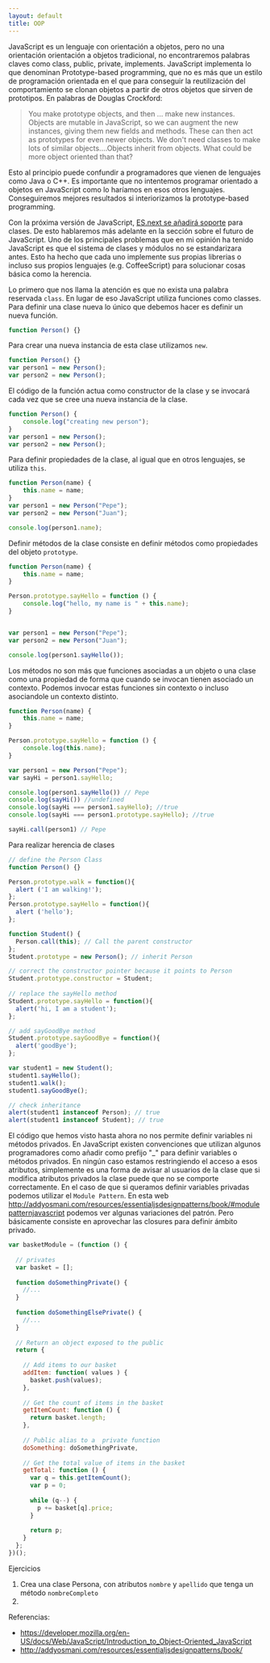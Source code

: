 ```yaml
---
layout: default
title: OOP
---
```


JavaScript es un lenguaje con orientación a objetos, pero no una orientación orientación a objetos tradicional, no encontraremos palabras claves como class, public, private, implements. JavaScript implementa lo que denominan Prototype-based programming, que no es más que un estilo de programación orientada en el que para conseguir la reutilización del comportamiento se clonan objetos a partir de otros objetos que sirven de prototipos. En palabras de Douglas Crockford:

> You make prototype objects, and then ... make new instances. Objects are mutable in JavaScript, so we can augment the new instances, giving them new fields and methods. These can then act as prototypes for even newer objects. We don't need classes to make lots of similar objects....Objects inherit from objects. What could be more object oriented than that?

Esto al principio puede confundir a programadores que vienen de lenguajes como Java o C++. Es importante que no intentemos programar orientado a objetos en JavaScript como lo haríamos en esos otros lenguajes. Conseguiremos mejores resultados si interiorizamos la prototype-based programming.

Con la próxima versión de JavaScript, [ES.next se añadirá soporte](http://www.2ality.com/2012/07/esnext-classes.html) para clases. De esto hablaremos más adelante en la sección sobre el futuro de JavaScript. Uno de los principales problemas que en mi opinión ha tenido JavaScript es que el sistema de clases y módulos no se estandarizara antes. Esto ha hecho que cada uno implemente sus propias librerias o incluso sus propios lenguajes (e.g. CoffeeScript) para solucionar cosas básica como la herencia.

Lo primero que nos llama la atención es que no exista una palabra reservada `class`. En lugar de eso JavaScript utiliza funciones como classes. Para definir una clase nueva lo único que debemos hacer es definir un nueva función.

````js
function Person() {}
````

Para crear una nueva instancia de esta clase utilizamos `new`.

````js
function Person() {}
var person1 = new Person();
var person2 = new Person();
````
El código de la función actua como constructor de la clase y se invocará cada vez que se cree una nueva instancia de la clase.

````js
function Person() {
	console.log("creating new person");
}
var person1 = new Person();
var person2 = new Person();
````
Para definir propiedades de la clase, al igual que en otros lenguajes, se utiliza `this`.

````js
function Person(name) {
	this.name = name;
}
var person1 = new Person("Pepe");
var person2 = new Person("Juan");

console.log(person1.name);
````

Definir métodos de la clase consiste en definir métodos como propiedades del objeto `prototype`.

````js
function Person(name) {
	this.name = name;
}

Person.prototype.sayHello = function () {
	console.log("hello, my name is " + this.name);
}


var person1 = new Person("Pepe");
var person2 = new Person("Juan");

console.log(person1.sayHello());
````

Los métodos no son más que funciones asociadas a un objeto o una clase como una propiedad de forma que cuando se invocan tienen asociado un contexto. Podemos invocar estas funciones sin contexto o incluso asociandole un contexto distinto.

````js
function Person(name) {
	this.name = name;
}

Person.prototype.sayHello = function () {
	console.log(this.name);
}

var person1 = new Person("Pepe");
var sayHi = person1.sayHello;

console.log(person1.sayHello()) // Pepe
console.log(sayHi()) //undefined
console.log(sayHi === person1.sayHello); //true
console.log(sayHi === person1.prototype.sayHello); //true

sayHi.call(person1) // Pepe
````

Para realizar herencia de clases

````js
// define the Person Class
function Person() {}

Person.prototype.walk = function(){
  alert ('I am walking!');
};
Person.prototype.sayHello = function(){
  alert ('hello');
};

function Student() { 
  Person.call(this); // Call the parent constructor
};
Student.prototype = new Person(); // inherit Person

// correct the constructor pointer because it points to Person
Student.prototype.constructor = Student;
 
// replace the sayHello method
Student.prototype.sayHello = function(){
  alert('hi, I am a student');
};

// add sayGoodBye method
Student.prototype.sayGoodBye = function(){
  alert('goodBye');
};

var student1 = new Student();
student1.sayHello();
student1.walk();
student1.sayGoodBye();

// check inheritance
alert(student1 instanceof Person); // true 
alert(student1 instanceof Student); // true
````

El código que hemos visto hasta ahora no nos permite definir variables ni métodos privados. En JavaScript existen convenciones que utilizan algunos programadores como añadir como prefijo "_" para definir variables o métodos privados. En ningún caso estamos restringiendo el acceso a esos atributos, simplemente es una forma de avisar al usuarios de la clase que si modifica atributos privados la clase puede que no se comporte correctamente. En el caso de que si queramos definir variables privadas podemos utilizar el `Module Pattern`. En esta web http://addyosmani.com/resources/essentialjsdesignpatterns/book/#modulepatternjavascript podemos ver algunas variaciones del patrón. Pero básicamente consiste en aprovechar las closures para definir ámbito privado.

````js
var basketModule = (function () {
 
  // privates 
  var basket = [];
 
  function doSomethingPrivate() {
    //...
  }
 
  function doSomethingElsePrivate() {
    //...
  }
 
  // Return an object exposed to the public
  return {
 
    // Add items to our basket
    addItem: function( values ) {
      basket.push(values);
    },
 
    // Get the count of items in the basket
    getItemCount: function () {
      return basket.length;
    },
 
    // Public alias to a  private function
    doSomething: doSomethingPrivate,
 
    // Get the total value of items in the basket
    getTotal: function () { 
      var q = this.getItemCount();
      var p = 0;
 
      while (q--) {
        p += basket[q].price;
      }
 
      return p;
    }
  };
})();
````


Ejercicios

1) Crea una clase Persona, con atributos `nombre` y `apellido` que tenga un método `nombreCompleto`
2) 




Referencias:
* https://developer.mozilla.org/en-US/docs/Web/JavaScript/Introduction_to_Object-Oriented_JavaScript
* http://addyosmani.com/resources/essentialjsdesignpatterns/book/